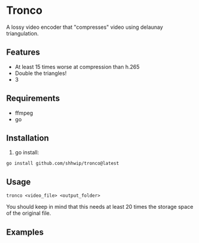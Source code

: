 # Tronco

A lossy video encoder that "compresses" video using delaunay triangulation.


## Features

- At least 15 times worse at compression than h.265
- Double the triangles!
- 3

## Requirements

- ffmpeg
- go

## Installation

1. go install:

`go install github.com/shhwip/tronco@latest`


## Usage

`tronco <video_file> <output_folder>`

You should keep in mind that this needs at least 20 times the storage space of the original file.

## Examples


